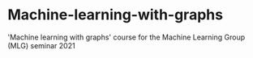 # Machine-learning-with-graphs
'Machine learning with graphs' course for the Machine Learning Group (MLG) seminar 2021
